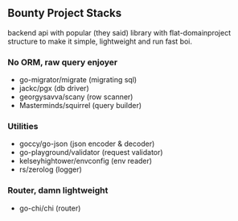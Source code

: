 ## Bounty Project Stacks
backend api with popular (they said) library with flat-domainproject structure to make it simple, lightweight and run fast boi.

### No ORM, raw query enjoyer
- go-migrator/migrate (migrating sql)
- jackc/pgx (db driver)
- georgysavva/scany (row scanner)
- Masterminds/squirrel (query builder)

### Utilities
- goccy/go-json (json encoder & decoder)
- go-playground/validator (request validator)
- kelseyhightower/envconfig (env reader)
- rs/zerolog (logger)

### Router, damn lightweight
- go-chi/chi (router)
